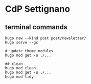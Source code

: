 # CdP Settignano

## terminal commands
```
hugo new --kind post post/newsletter/
hugo serve --gc

# update theme modules
hugo mod get -u ./...

## clean
hugo mod clean
hugo mod get -u ./...
hugo mod tidy

```